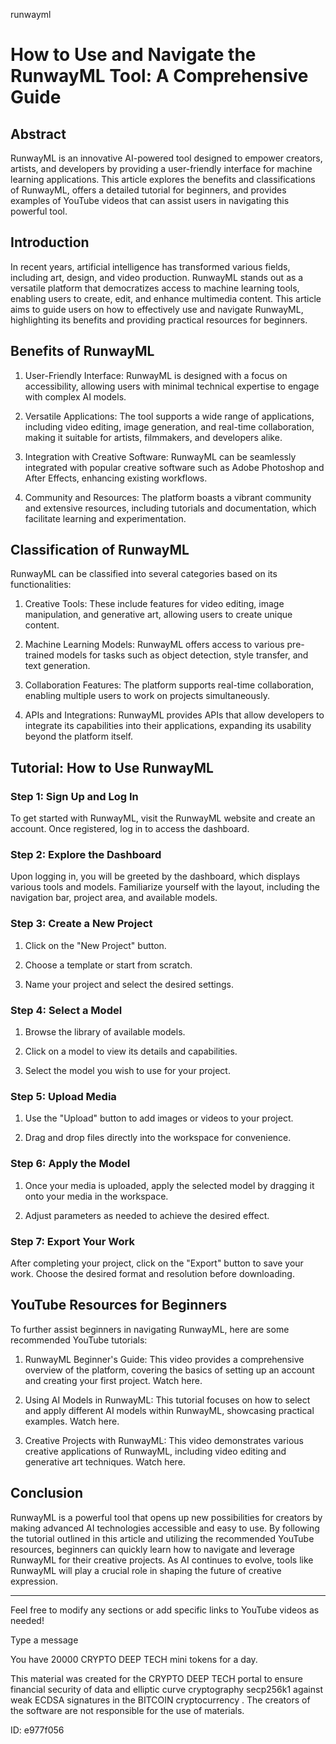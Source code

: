 runwayml
# How to Use and Navigate the RunwayML Tool: A Comprehensive Guide



## Abstract



RunwayML is an innovative AI-powered tool designed to empower creators, artists, and developers by providing a user-friendly interface for machine learning applications. This article explores the benefits and classifications of RunwayML, offers a detailed tutorial for beginners, and provides examples of YouTube videos that can assist users in navigating this powerful tool.



## Introduction



In recent years, artificial intelligence has transformed various fields, including art, design, and video production. RunwayML stands out as a versatile platform that democratizes access to machine learning tools, enabling users to create, edit, and enhance multimedia content. This article aims to guide users on how to effectively use and navigate RunwayML, highlighting its benefits and providing practical resources for beginners.



## Benefits of RunwayML



1. User-Friendly Interface: RunwayML is designed with a focus on accessibility, allowing users with minimal technical expertise to engage with complex AI models.



2. Versatile Applications: The tool supports a wide range of applications, including video editing, image generation, and real-time collaboration, making it suitable for artists, filmmakers, and developers alike.



3. Integration with Creative Software: RunwayML can be seamlessly integrated with popular creative software such as Adobe Photoshop and After Effects, enhancing existing workflows.



4. Community and Resources: The platform boasts a vibrant community and extensive resources, including tutorials and documentation, which facilitate learning and experimentation.



## Classification of RunwayML



RunwayML can be classified into several categories based on its functionalities:



1. Creative Tools: These include features for video editing, image manipulation, and generative art, allowing users to create unique content.



2. Machine Learning Models: RunwayML offers access to various pre-trained models for tasks such as object detection, style transfer, and text generation.



3. Collaboration Features: The platform supports real-time collaboration, enabling multiple users to work on projects simultaneously.



4. APIs and Integrations: RunwayML provides APIs that allow developers to integrate its capabilities into their applications, expanding its usability beyond the platform itself.



## Tutorial: How to Use RunwayML



### Step 1: Sign Up and Log In



To get started with RunwayML, visit the RunwayML website and create an account. Once registered, log in to access the dashboard.



### Step 2: Explore the Dashboard



Upon logging in, you will be greeted by the dashboard, which displays various tools and models. Familiarize yourself with the layout, including the navigation bar, project area, and available models.



### Step 3: Create a New Project



1. Click on the "New Project" button.

2. Choose a template or start from scratch.

3. Name your project and select the desired settings.



### Step 4: Select a Model



1. Browse the library of available models.

2. Click on a model to view its details and capabilities.

3. Select the model you wish to use for your project.



### Step 5: Upload Media



1. Use the "Upload" button to add images or videos to your project.

2. Drag and drop files directly into the workspace for convenience.



### Step 6: Apply the Model



1. Once your media is uploaded, apply the selected model by dragging it onto your media in the workspace.

2. Adjust parameters as needed to achieve the desired effect.



### Step 7: Export Your Work



After completing your project, click on the "Export" button to save your work. Choose the desired format and resolution before downloading.



## YouTube Resources for Beginners



To further assist beginners in navigating RunwayML, here are some recommended YouTube tutorials:



1. RunwayML Beginner's Guide: This video provides a comprehensive overview of the platform, covering the basics of setting up an account and creating your first project. Watch here.



2. Using AI Models in RunwayML: This tutorial focuses on how to select and apply different AI models within RunwayML, showcasing practical examples. Watch here.



3. Creative Projects with RunwayML: This video demonstrates various creative applications of RunwayML, including video editing and generative art techniques. Watch here.



## Conclusion



RunwayML is a powerful tool that opens up new possibilities for creators by making advanced AI technologies accessible and easy to use. By following the tutorial outlined in this article and utilizing the recommended YouTube resources, beginners can quickly learn how to navigate and leverage RunwayML for their creative projects. As AI continues to evolve, tools like RunwayML will play a crucial role in shaping the future of creative expression.



---



Feel free to modify any sections or add specific links to YouTube videos as needed!



Type a message

You have 20000 CRYPTO DEEP TECH mini tokens for a day.


This material was created for the  CRYPTO DEEP TECH portal  to ensure financial security of data and elliptic curve cryptography  secp256k1 against weak ECDSA  signatures   in the  BITCOIN cryptocurrency . The creators of the software are not responsible for the use of materials.

 ID: e977f056
